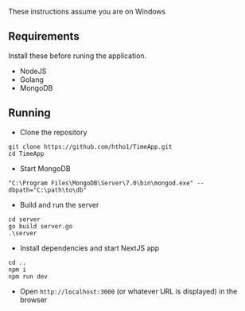 These instructions assume you are on Windows

## Requirements
Install these before runing the application.
- NodeJS
- Golang
- MongoDB

## Running

- Clone the repository 

```
git clone https://github.com/htho1/TimeApp.git
cd TimeApp
```

- Start MongoDB

```
"C:\Program Files\MongoDB\Server\7.0\bin\mongod.exe" --dbpath="C:\path\to\db"
```

- Build and run the server

```
cd server
go build server.go
.\server
```

- Install dependencies and start NextJS app

```
cd ..
npm i
npm run dev
```

- Open `http://localhost:3000` (or whatever URL is displayed) in the browser
